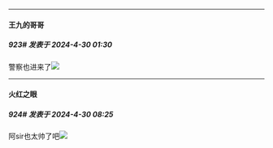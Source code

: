 ﻿
*****

####  王九的哥哥  
##### 923#       发表于 2024-4-30 01:30

警察也进来了<img src="https://static.saraba1st.com/image/smiley/face2017/209.gif" referrerpolicy="no-referrer">


*****

####  火红之眼  
##### 924#       发表于 2024-4-30 08:25

阿sir也太帅了吧<img src="https://static.saraba1st.com/image/smiley/face2017/068.png" referrerpolicy="no-referrer">

